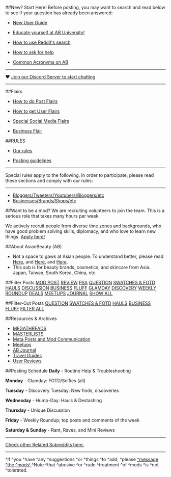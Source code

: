 ##New? Start Here!
Before posting, you may want to search and read below to see if your question has already been answered:

* [New User Guide](http://bit.ly/2p8S0Rf)

* [Educate yourself at AB University!](http://bit.ly/2pn1Qxa)

* [How to use Reddit's search](http://bit.ly/2pfeA8U)

* [How to ask for help](http://bit.ly/2pi54nx)

* [Common Acronyms on AB](http://bit.ly/2qhT86M)


***
♥ [Join our Discord Server to start chatting](https://discord.gg/ab)
***

##Flairs
* [How to do Post Flairs](http://bit.ly/2pnyRYD)

* [How to get User Flairs](http://bit.ly/2pYGaaS)

* [Special Social Media Flairs](http://bit.ly/1MK31gL)

* [Business Flair](http://bit.ly/25nRIGi)


##RULES
* [Our rules](http://bit.ly/2pcOBm1)

* [Posting guidelines](http://bit.ly/21NyEwZ)

***
Special rules apply to the following. In order to participate, please read these sections and comply with our rules:
***
* [Bloggers/Tweeters/Youtubers/Bloggers/etc](http://bit.ly/2oBA0Ak)
* [Businesses/Brands/Shops/etc](http://bit.ly/25nRIGi)

##Want to be a mod?
We are recruiting volunteers to join the team. This is a serious role that takes many hours per week.

We actively recruit people from diverse time zones and backgrounds, who have good problem solving skills, diplomacy, and who love to learn new things.
[Apply here!](http://goo.gl/forms/drnc2Av9fk)

##About AsianBeauty (AB)
* Not a space to gawk at Asian people. To understand better, please read [Here](http://bit.ly/1L1Tcq3), and [Here](http://bit.ly/1L1TWLM), and [Here](http://redd.it/3krpj1).
* This sub is for beauty brands, cosmetics, and skincare from Asia. Japan, Taiwan, South Korea, China, etc.



##Filter Posts
[MOD POST](https://www.reddit.com/r/AsianBeauty/search?q=+flair:mod-post&restrict_sr=on&sort=new&t=all&feature=legacy_search)
[REVIEW](https://www.reddit.com/r/AsianBeauty/search?q=+flair:review&restrict_sr=on&sort=new&t=all&feature=legacy_search)
[PSA](https://www.reddit.com/r/AsianBeauty/search?q=+flair:psa&restrict_sr=on&sort=new&t=all&feature=legacy_search)
[QUESTION](https://www.reddit.com/r/AsianBeauty/search?q=+flair:question&restrict_sr=on&sort=new&t=all&feature=legacy_search)
[SWATCHES & FOTD](https://www.reddit.com/r/AsianBeauty/search?q=+flair:swatches-fotd&restrict_sr=on&sort=new&t=all&feature=legacy_search)
[HAULS](https://www.reddit.com/r/AsianBeauty/search?q=+flair:hauls&restrict_sr=on&sort=new&t=all&feature=legacy_search)
[DISCUSSION](https://www.reddit.com/r/AsianBeauty/search?q=+flair:discussion&restrict_sr=on&sort=new&t=all&feature=legacy_search)
[BUSINESS](https://www.reddit.com/r/AsianBeauty/search?q=+flair:business&restrict_sr=on&sort=new&t=all&feature=legacy_search)
[FLUFF](https://www.reddit.com/r/AsianBeauty/search?q=+flair:fluff&restrict_sr=on&sort=new&t=all&feature=legacy_search)
[GLAMDAY](https://www.reddit.com/r/AsianBeauty/search?q=+flair:glamday&restrict_sr=on&sort=new&t=all&feature=legacy_search)
[DISCOVERY](https://www.reddit.com/r/AsianBeauty/search?q=+flair:discovery&restrict_sr=on&sort=new&t=all&feature=legacy_search)
[WEEKLY ROUNDUP](https://www.reddit.com/r/AsianBeauty/search?q=+roundup:roundup&restrict_sr=on&sort=new&t=all&feature=legacy_search)
[DEALS](https://www.reddit.com/r/AsianBeauty/search?q=+flair:deals&restrict_sr=on&sort=new&t=all&feature=legacy_search)
[MEETUPS](https://www.reddit.com/r/AsianBeauty/search?q=+meetups:meetups&restrict_sr=on&sort=new&t=all&feature=legacy_search)
[JOURNAL](https://www.reddit.com/r/AsianBeauty/search?q=+flair:journal&restrict_sr=on&sort=new&t=all&feature=legacy_search)
[SHOW ALL](http://goo.gl/9jxY49)

##Filter-Out Posts
[QUESTION](http://qu.reddit.com/r/AsianBeauty/#qu)
[SWATCHES & FOTD](http://sw.reddit.com/r/AsianBeauty/#sw)
[HAULS](http://ha.reddit.com/r/AsianBeauty/#ha)
[BUSINESS](http://rq.reddit.com/r/AsianBeauty/#bs)
[FLUFF](http://fl.reddit.com/r/AsianBeauty/#fl)
[FILTER ALL](http://al.reddit.com/r/AsianBeauty/#al)


##Resources & Archives
* [MEGATHREADS](http://bit.ly/2qg8ODh)
* [MASTERLISTS](http://bit.ly/2qcadeX)
* [Meta Posts and Mod Communication](http://bit.ly/2qtgKTg)
* [Meetups](http://bit.ly/2pZx6FT)
* [AB Journal](http://bit.ly/2qAcK30)
* [Travel Guides](http://bit.ly/2qQ6hjy)
* [User Reviews](http://bit.ly/2pIM9CH)


##Posting Schedule
**Daily** - Routine Help & Troubleshooting

**Monday** - Glamday: FOTD/Selfies (all)

**Tuesday** - Discovery Tuesday: New finds, discoveries

**Wednesday** - Hump-Day: Hauls & Destashing

**Thursday** - Unique Discussion

**Friday** - Weekly Roundup; top posts and comments of the week

**Saturday & Sunday** - Rant, Raves, and Mini Reviews

***

[Check other Related Subreddits here.](http://bit.ly/2pxG5fP)

***
^If ^you ^have ^any ^suggestions ^or ^things ^to ^add, ^please [^message ^the ^mods! ](http://bit.ly/1Ih1E67) ^Note ^that ^abusive ^or ^rude ^treatment ^of ^mods ^is ^not ^tolerated.
